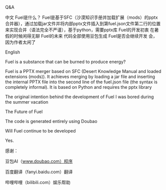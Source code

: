 Q&A 

中文 
Fuel是什么？ 
Fuel是基于SFC（沙漠知识手册并加载扩展（mods）的pptx合并器），通过加载jar文件并将内部pptx文件插入到第fuel.json文件第二行的位置来实现合并（语法完全不严谨），基于python，需要pptx库 
Fuel的开发初衷 
在暑假的时候闲得无聊 
Fuel的未来 
代码全部使用豆包生成 
Fuel是否会继续开发 
会，因为作者太闲了 

English 

Fuel is a substance that can be burned to produce energy? 

Fuel is a PPTX merger based on SFC (Desert Knowledge Manual and loaded extensions (mods)). It achieves merging by loading a jar file and inserting the internal PPTX file into the second line of the fuel.json file (the syntax is completely informal). It is based on Python and requires the pptx library 

The original intention behind the development of Fuel 
I was bored during the summer vacation 

The Future of Fuel 

The code is generated entirely using Doubao 

Will Fuel continue to be developed 

Yes. 

感谢： 

豆包AI（www.doubao.com）程序 

百度翻译（fanyi.baidu.com）翻译 

哔哩哔哩（bilibili.com）娱乐帮助 
